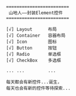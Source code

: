 

    ======================== 
     山地人——封装Element控件  
    ========================

    [√] Layout      布局      
    [√] Container   容器布局  
    [√] Icon        图标
    [√] Button      按钮      
    [√] Radio       单选框
    [√] CheckBox    多选框

    ... ...         ...

    每天都会有新控件...诞生，
    每天也会有新的控件等待探索...


